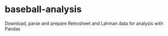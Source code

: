 # baseball-analysis
Download, parse and prepare Retrosheet and Lahman data for analysis with Pandas
